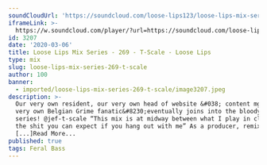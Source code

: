 ```yaml
---
soundCloudUrl: 'https://soundcloud.com/loose-lips123/loose-lips-mix-series-269-t-scale'
iframeLink: >-
  https://w.soundcloud.com/player/?url=https://soundcloud.com/loose-lips123/loose-lips-mix-series-269-t-scale&color=00aabb&auto_play=false&hide_related=false&show_comments=true&show_user=true&show_reposts=false
id: 3207
date: '2020-03-06'
title: Loose Lips Mix Series - 269 - T-Scale - Loose Lips
type: mix
slug: loose-lips-mix-series-269-t-scale
author: 100
banner:
  - imported/loose-lips-mix-series-269-t-scale/image3207.jpeg
description: >-
  Our very own resident, our very own head of website &#038; content mgmt, our
  very own Belgian Grime fanatic&#8230;eventually joins into the bloody mix
  series! @jef-t-scale “This mix is at midway between what I play in clubs and
  the shit you can expect if you hang out with me” As a producer, remixer and DJ
  [...]Read More...
published: true
tags: Feral Bass
---
```

